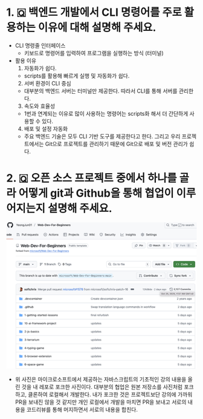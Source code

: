 # 1. 🇶 백엔드 개발에서 CLI 명령어를 주로 활용하는 이유에 대해 설명해 주세요.

- CLI 명령줄 인터페이스
  - 키보드로 명령어를 입력하여 프로그램을 실행하는 방식 (터미널)
- 활용 이유
  1. 자동화가 쉽다.
  - scripts를 활용해 빠르게 실행 및 자동화가 쉽다.
  2. 서버 환경이 CLI 중심
  - 대부분의 백엔드 서버는 터미널만 제공한다. 따라서 CLI를 통해 서버를 관리한다.
  3. 속도와 효율성
  - 1번과 연계되는 이유로 많이 사용하는 명령어는 scripts화 해서 더 간단하게 사용할 수 있다.
  4. 배포 및 설정 자동화
  - 주요 백엔드 기술은 모두 CLI 기반 도구를 제공한다고 한다. 그리고 우리 프로젝트에서는 Git으로 프로젝트를 관리하기 때문에 Git으로 배포 및 버전 관리가 쉽다.

# 2. 🇶 오픈 소스 프로젝트 중에서 하나를 골라 어떻게 git과 Github을 통해 협업이 이루어지는지 설명해 주세요.

![fork](./png/github.png)

- 위 사진은 마이크로소프트에서 제공하는 자바스크립트의 기초적인 강의 내용을 올린 것을 내 레포로 포크한 사진이다. 대부분의 협업은 원본 저장소를 사진처럼 포크하고, 클론하여 로컬해서 개발한다. 내가 포크한 것은 프로젝트보단 강의에 가까워 PR을 보내진 않을 것 같지만 개인 로컬에서 개발을 마치면 PR을 보내고 서로의 내용을 코드리뷰를 통해 머지하면서 서로의 내용을 합친다.
